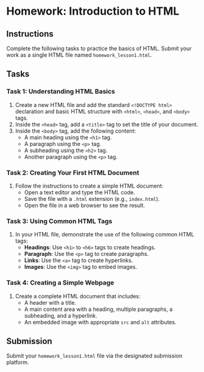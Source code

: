 
# Homework: Introduction to HTML

## Instructions

Complete the following tasks to practice the basics of HTML. Submit your work as a single HTML file named `homework_lesson1.html`.

## Tasks

### Task 1: Understanding HTML Basics

1. Create a new HTML file and add the standard `<!DOCTYPE html>` declaration and basic HTML structure with `<html>`, `<head>`, and `<body>` tags.
2. Inside the `<head>` tag, add a `<title>` tag to set the title of your document.
3. Inside the `<body>` tag, add the following content:
    - A main heading using the `<h1>` tag.
    - A paragraph using the `<p>` tag.
    - A subheading using the `<h2>` tag.
    - Another paragraph using the `<p>` tag.

### Task 2: Creating Your First HTML Document

1. Follow the instructions to create a simple HTML document:
    - Open a text editor and type the HTML code.
    - Save the file with a `.html` extension (e.g., `index.html`).
    - Open the file in a web browser to see the result.

### Task 3: Using Common HTML Tags

1. In your HTML file, demonstrate the use of the following common HTML tags:
    - **Headings**: Use `<h1>` to `<h6>` tags to create headings.
    - **Paragraph**: Use the `<p>` tag to create paragraphs.
    - **Links**: Use the `<a>` tag to create hyperlinks.
    - **Images**: Use the `<img>` tag to embed images.

### Task 4: Creating a Simple Webpage

1. Create a complete HTML document that includes:
    - A header with a title.
    - A main content area with a heading, multiple paragraphs, a subheading, and a hyperlink.
    - An embedded image with appropriate `src` and `alt` attributes.

## Submission

Submit your `homework_lesson1.html` file via the designated submission platform.


